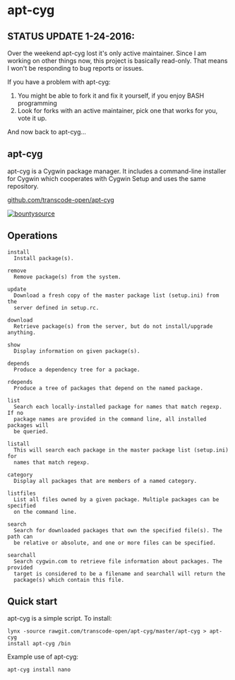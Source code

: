 apt-cyg
=======

STATUS UPDATE 1-24-2016:
-----------------------

Over the weekend apt-cyg lost it's only active maintainer. Since I am working on other things now, 
this project is basically read-only. That means I won't be responding to bug reports or issues.

If you have a problem with apt-cyg:

1. You might be able to fork it and fix it yourself, if you enjoy BASH programming
2. Look for forks with an active maintainer, pick one that works for you, vote it up.

And now back to apt-cyg...

apt-cyg
-------

apt-cyg is a Cygwin package manager. It includes a command-line installer for
Cygwin which cooperates with Cygwin Setup and uses the same repository.

[github.com/transcode-open/apt-cyg][1]

[![bountysource][3]][2]

[1]:https://github.com/transcode-open/apt-cyg
[2]:https://www.bountysource.com/teams/svnpenn
[3]:https://api.bountysource.com/badge/team?team_id=114003&style=raised

Operations
----------

~~~
install
  Install package(s).

remove
  Remove package(s) from the system.

update
  Download a fresh copy of the master package list (setup.ini) from the
  server defined in setup.rc.

download
  Retrieve package(s) from the server, but do not install/upgrade anything.

show
  Display information on given package(s).

depends
  Produce a dependency tree for a package.

rdepends
  Produce a tree of packages that depend on the named package.

list
  Search each locally-installed package for names that match regexp. If no
  package names are provided in the command line, all installed packages will
  be queried.

listall
  This will search each package in the master package list (setup.ini) for
  names that match regexp.

category
  Display all packages that are members of a named category.

listfiles
  List all files owned by a given package. Multiple packages can be specified
  on the command line.

search
  Search for downloaded packages that own the specified file(s). The path can
  be relative or absolute, and one or more files can be specified.

searchall
  Search cygwin.com to retrieve file information about packages. The provided
  target is considered to be a filename and searchall will return the
  package(s) which contain this file.
~~~

Quick start
-----------

apt-cyg is a simple script. To install:

    lynx -source rawgit.com/transcode-open/apt-cyg/master/apt-cyg > apt-cyg
    install apt-cyg /bin

Example use of apt-cyg:

    apt-cyg install nano
